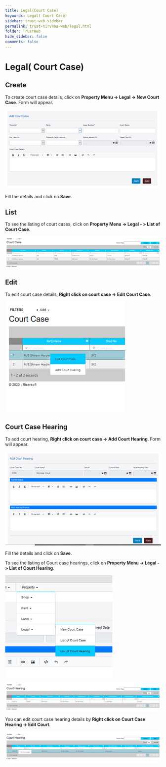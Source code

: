 ```yaml
---
title: Legal(Court Case)
keywords: Legal( Court Case)
sidebar: trust-web_sidebar
permalink: trust-nirvana-web/legal.html
folder: TrustWeb
hide_sidebar: false
comments: false
---
```



# Legal( Court Case)

## Create


To create court case details, click on **Property Menu -> Legal -> New Court Case**. Form will appear.

![](/images/newcourtcaseform.png)


Fill the details and click on **Save**.

## List

To see the listing of court cases, click on **Property Menu -> Legal - > List of Court Case**.

![](/images/listofcourtcase.png)

## Edit

To edit court case details, **Right click on court case -> Edit Court Case**.

![](/images/editcourtcase.png)

## Court Case Hearing 

To add court hearing, **Right click on court case -> Add Court Hearing**. Form will appear.

![](/images/newcourthearing.png)

Fill the details and click on **Save**.


To see the listing of Court case hearings, click on **Property Menu -> Legal -> List of Court Hearing**.

![](/images/listofcourthearing.png)

![](/images/listofcourthearings.png)

You can edit court case hearing details by **Right click on Court Case Hearing -> Edit Court**.

![](/images/editcourthearing.png)






















